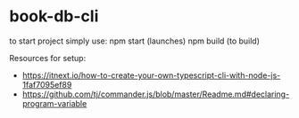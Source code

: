 # book-db-cli

to start project simply use:
npm start (launches)
npm build (to build)

Resources for setup:
 - https://itnext.io/how-to-create-your-own-typescript-cli-with-node-js-1faf7095ef89
 - https://github.com/tj/commander.js/blob/master/Readme.md#declaring-program-variable
